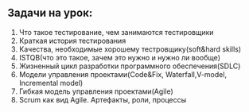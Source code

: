 ## Задачи на урок:

1. Что такое тестирование, чем занимаются тестировщики
2. Краткая история тестирования
3. Качества, необходимые хорошему тестровщику(soft&hard skills)
4. ISTQB(что это такое, зачем это нужно и нужно ли вообще)
5. Жизненный цикл разработки программного обеспечения(SDLC)
6. Модели управления проектами(Code&Fix, Waterfall,V-model, Incremental model)
7. Гибкая модель управления проектами(Agile)
8. Scrum как вид Agile. Артефакты, роли, процессы
